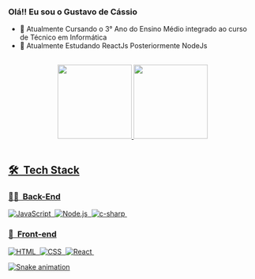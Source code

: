 ### Olá!! Eu sou o Gustavo de Cássio

<!--
**giustt/giustt** is a ✨ _special_ ✨ repository because its `README.md` (this file) appears on your GitHub profile.
- 👯 I’m looking to collaborate on ...
- 🤔 I’m looking for help with ...
- 💬 Ask me about ...
- 📫 How to reach me: ...
- 😄 Pronouns: ...
- ⚡ Fun fact: ...
-->

- 🔭 Atualmente Cursando o 3° Ano do Ensino Médio integrado ao curso de Técnico em Informática
- 🌱 Atualmente Estudando ReactJs Posteriormente NodeJs

##

<div align="center">
  <a href="https://github.com/giustt">
  <img height="150em" src="https://github-readme-stats.vercel.app/api?username=giustt&show_icons=true&theme=dark&include_all_commits=true&count_private=true""/>
  <img height="150em" src="https://github-readme-stats.vercel.app/api/top-langs/?username=giustt&layout=compact&langs_count=7&theme=dark"/>
</div>

<div style="display: inline_block"><br>
                                  
## 🛠 &nbsp;Tech Stack

### 👩‍💻 &nbsp;Back-End
![JavaScript](https://img.shields.io/badge/-JavaScript-05122A?style=flat&logo=javascript)&nbsp;
![Node.js](https://img.shields.io/badge/-Node.js-05122A?style=flat&logo=node.js)&nbsp;
![c-sharp](https://img.shields.io/badge/-C%23-05122A?style=flat&logo=c-sharp)&nbsp;

### 🎨 &nbsp;Front-end
![HTML](https://img.shields.io/badge/-HTML-05122A?style=flat&logo=HTML5)&nbsp;
![CSS](https://img.shields.io/badge/-CSS-05122A?style=flat&logo=CSS3&logoColor=1572B6)&nbsp;
![React](https://img.shields.io/badge/-React-05122A?style=flat&logo=react)&nbsp;

  
  ![Snake animation](https://github.com/giustt/giustt/blob/output/github-contribution-grid-snake.svg)
  
</div>
  
  ##
  
  

